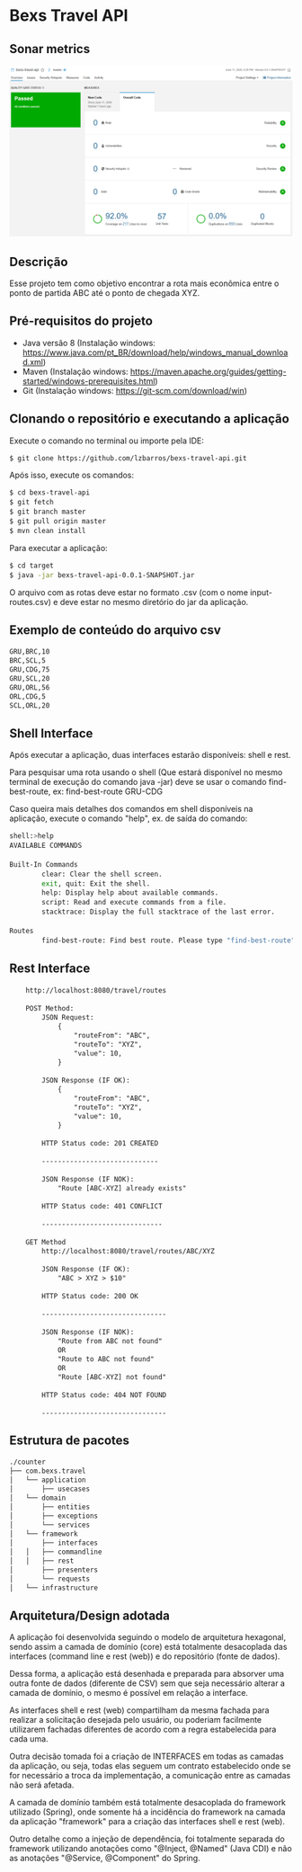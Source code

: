 # Bexs Travel API

## Sonar metrics
![Alt text](sonar-metrics.png?raw=true "Sonar")

## Descrição
Esse projeto tem como objetivo encontrar a rota mais econômica entre o ponto de partida ABC até o ponto de chegada XYZ.

## Pré-requisitos do projeto

- Java versão 8 (Instalação windows: https://www.java.com/pt_BR/download/help/windows_manual_download.xml)
- Maven (Instalação windows: https://maven.apache.org/guides/getting-started/windows-prerequisites.html)
- Git (Instalação windows: https://git-scm.com/download/win)

## Clonando o repositório e executando a aplicação

Execute o comando no terminal ou importe pela IDE:

```sh
$ git clone https://github.com/lzbarros/bexs-travel-api.git
```

Após isso, execute os comandos:

```sh
$ cd bexs-travel-api
$ git fetch
$ git branch master
$ git pull origin master
$ mvn clean install
```

Para executar a aplicação:

```sh
$ cd target
$ java -jar bexs-travel-api-0.0.1-SNAPSHOT.jar
```
O arquivo com as rotas deve estar no formato .csv (com o nome input-routes.csv) e deve estar no mesmo diretório do jar da aplicação.

## Exemplo de conteúdo do arquivo csv

```csv
GRU,BRC,10
BRC,SCL,5
GRU,CDG,75
GRU,SCL,20
GRU,ORL,56
ORL,CDG,5
SCL,ORL,20
```

## Shell Interface

Após executar a aplicação, duas interfaces estarão disponíveis: shell e rest.

Para pesquisar uma rota usando o shell (Que estará disponível no mesmo terminal de execução do comando java -jar) deve se usar o comando find-best-route, ex:
find-best-route GRU-CDG

Caso queira mais detalhes dos comandos em shell disponíveis na aplicação, execute o comando "help", ex. de saída do comando:

```sh
shell:>help
AVAILABLE COMMANDS

Built-In Commands
        clear: Clear the shell screen.
        exit, quit: Exit the shell.
        help: Display help about available commands.
        script: Read and execute commands from a file.
        stacktrace: Display the full stacktrace of the last error.

Routes
        find-best-route: Find best route. Please type "find-best-route" and "Route from"-"Route To" ex.: find-best-route ABC-XYZ
```

## Rest Interface 

```
	http://localhost:8080/travel/routes
	
	POST Method:
		JSON Request: 
			{
				"routeFrom": "ABC",
				"routeTo": "XYZ",
				"value": 10,
			}
		
		JSON Response (IF OK): 
			{
				"routeFrom": "ABC",
				"routeTo": "XYZ",
				"value": 10,
			}
			
		HTTP Status code: 201 CREATED
		
		-----------------------------
		
		JSON Response (IF NOK): 
			"Route [ABC-XYZ] already exists"		
			
		HTTP Status code: 401 CONFLICT		
		
		------------------------------
	
	GET Method
		http://localhost:8080/travel/routes/ABC/XYZ
		
		JSON Response (IF OK): 		
			"ABC > XYZ > $10"
		
		HTTP Status code: 200 OK
		
		-------------------------------
		
		JSON Response (IF NOK): 		
			"Route from ABC not found"
			OR
			"Route to ABC not found"
			OR
			"Route [ABC-XYZ] not found"
		
		HTTP Status code: 404 NOT FOUND			
		
		-------------------------------
```


## Estrutura de pacotes
```
./counter
├── com.bexs.travel
│   └── application
│       ├── usecases
│   └── domain
│       ├── entities
│       ├── exceptions
│       └── services
│   └── framework
│       ├── interfaces
│	│   ├── commandline
│	│   ├── rest
│       ├── presenters
│       └── requests
│   └── infrastructure
```

## Arquitetura/Design adotada

A aplicação foi desenvolvida seguindo o modelo de arquitetura hexagonal, sendo assim a camada de domínio (core) está totalmente desacoplada 
das interfaces (command line e rest (web)) e do repositório (fonte de dados).

Dessa forma, a aplicação está desenhada e preparada para absorver uma outra fonte de dados (diferente de CSV) sem que seja necessário alterar a
camada de domínio, o mesmo é possível em relação a interface.

As interfaces shell e rest (web) compartilham da mesma fachada para realizar a solicitação desejada pelo usuário, ou poderiam facilmente utilizarem
fachadas diferentes de acordo com a regra estabelecida para cada uma.

Outra decisão tomada foi a criação de INTERFACES em todas as camadas da aplicação, ou seja, todas elas seguem um contrato estabelecido onde se for
necessário a troca da implementação, a comunicação entre as camadas não será afetada.

A camada de domínio também está totalmente desacoplada do framework utilizado (Spring), onde somente há a incidência do framework na camada 
da aplicação "framework" para a criação das interfaces shell e rest (web).

Outro detalhe como a injeção de dependência, foi totalmente separada do framework utilizando anotações como "@Inject, @Named" (Java CDI) e não as anotações
"@Service, @Component" do Spring.


